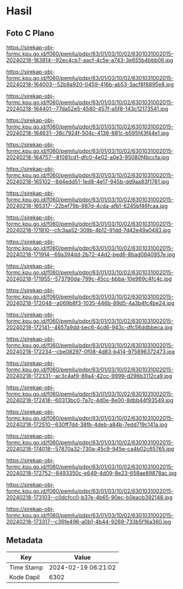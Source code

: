 # Hasil

## Foto C Plano

https://sirekap-obj-formc.kpu.go.id/f060/pemilu/pdpr/63/01/03/10/02/6301031002015-20240218-163814--92ec4cb7-aacf-4c5e-a743-3e655b4bbb06.jpg

https://sirekap-obj-formc.kpu.go.id/f060/pemilu/pdpr/63/01/03/10/02/6301031002015-20240218-164003--52b9a920-0459-416b-ab53-3acf8f8895e8.jpg

https://sirekap-obj-formc.kpu.go.id/f060/pemilu/pdpr/63/01/03/10/02/6301031002015-20240218-164401--77da52e5-4580-457f-a5f8-143c12173541.jpg

https://sirekap-obj-formc.kpu.go.id/f060/pemilu/pdpr/63/01/03/10/02/6301031002015-20240218-164631--38c7924f-504c-4136-881c-b595f43f44e1.jpg

https://sirekap-obj-formc.kpu.go.id/f060/pemilu/pdpr/63/01/03/10/02/6301031002015-20240218-164757--81081cd1-dfc0-4e02-a0e3-95080f4bccfa.jpg

https://sirekap-obj-formc.kpu.go.id/f060/pemilu/pdpr/63/01/03/10/02/6301031002015-20240218-165102--8d4edd51-1ed8-4e17-945b-dd9aa83f1781.jpg

https://sirekap-obj-formc.kpu.go.id/f060/pemilu/pdpr/63/01/03/10/02/6301031002015-20240218-165317--22bef79b-987d-4cda-afb1-6245bf46fcaa.jpg

https://sirekap-obj-formc.kpu.go.id/f060/pemilu/pdpr/63/01/03/10/02/6301031002015-20240218-171810--cfc3aa52-309b-4b12-91dd-7d42e49a0483.jpg

https://sirekap-obj-formc.kpu.go.id/f060/pemilu/pdpr/63/01/03/10/02/6301031002015-20240218-171914--69a394dd-2b72-44d2-bed6-8bad0840957e.jpg

https://sirekap-obj-formc.kpu.go.id/f060/pemilu/pdpr/63/01/03/10/02/6301031002015-20240218-171955--573790da-799c-45cc-bbba-10e969c4fc4c.jpg

https://sirekap-obj-formc.kpu.go.id/f060/pemilu/pdpr/63/01/03/10/02/6301031002015-20240218-172048--a069b8f3-1035-446b-89d5-4a3b4fc4be24.jpg

https://sirekap-obj-formc.kpu.go.id/f060/pemilu/pdpr/63/01/03/10/02/6301031002015-20240218-172141--4657a9dd-bec6-4cd6-943c-dfc56ddbbeca.jpg

https://sirekap-obj-formc.kpu.go.id/f060/pemilu/pdpr/63/01/03/10/02/6301031002015-20240218-172234--cbe08297-0f08-4d83-b414-975896372473.jpg

https://sirekap-obj-formc.kpu.go.id/f060/pemilu/pdpr/63/01/03/10/02/6301031002015-20240218-172331--ac3c4af9-89a4-42cc-9999-d296b3112ca9.jpg

https://sirekap-obj-formc.kpu.go.id/f060/pemilu/pdpr/63/01/03/10/02/6301031002015-20240218-172418--60313bc0-7a7c-4d0e-8e00-8dbb44f93549.jpg

https://sirekap-obj-formc.kpu.go.id/f060/pemilu/pdpr/63/01/03/10/02/6301031002015-20240218-172510--630ff7dd-38fb-4deb-a84b-7edd719c141a.jpg

https://sirekap-obj-formc.kpu.go.id/f060/pemilu/pdpr/63/01/03/10/02/6301031002015-20240218-174018--57870a32-730a-45c9-945e-ca4b02c65765.jpg

https://sirekap-obj-formc.kpu.go.id/f060/pemilu/pdpr/63/01/03/10/02/6301031002015-20240218-172752--8493350c-e649-4d09-8e23-658ae89878ac.jpg

https://sirekap-obj-formc.kpu.go.id/f060/pemilu/pdpr/63/01/03/10/02/6301031002015-20240218-173103--c0dcfcc0-b37e-4b65-90ec-b0eacb392148.jpg

https://sirekap-obj-formc.kpu.go.id/f060/pemilu/pdpr/63/01/03/10/02/6301031002015-20240218-173317--c36fe496-a0b1-4b44-9269-733b5f16a360.jpg


## Metadata

| Key        | Value               |
| ---------- | ------------------- |
| Time Stamp | 2024-02-19 06:21:02 |
| Kode Dapil | 6302                |



